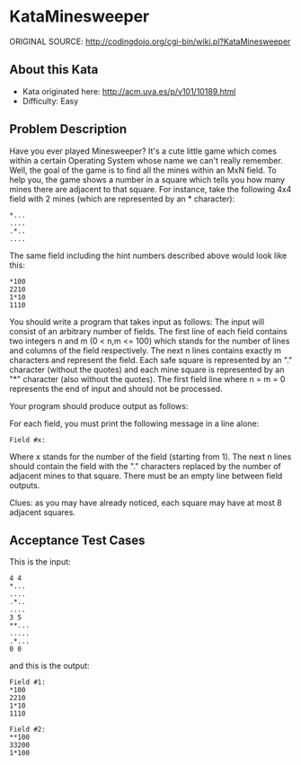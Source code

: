 KataMinesweeper
===============

ORIGINAL SOURCE: <http://codingdojo.org/cgi-bin/wiki.pl?KataMinesweeper>

About this Kata
---------------
* Kata originated here: <http://acm.uva.es/p/v101/10189.html>
* Difficulty: Easy

Problem Description
-------------------
Have you ever played Minesweeper? It's a cute little game which comes within a certain Operating System whose name we can't really remember. Well, the goal of the game is to find all the mines within an MxN field. To help you, the game shows a number in a square which tells you how many mines there are adjacent to that square. For instance, take the following 4x4 field with 2 mines (which are represented by an * character):

	*...
	....
	.*..
	....

The same field including the hint numbers described above would look like this:

	*100
	2210
	1*10
	1110

You should write a program that takes input as follows:
The input will consist of an arbitrary number of fields. The first line of each field contains two integers n and m (0 < n,m <= 100) which stands for the number of lines and columns of the field respectively. The next n lines contains exactly m characters and represent the field. Each safe square is represented by an "." character (without the quotes) and each mine square is represented by an "*" character (also without the quotes). The first field line where n = m = 0 represents the end of input and should not be processed.

Your program should produce output as follows:

For each field, you must print the following message in a line alone:

	Field #x:

Where x stands for the number of the field (starting from 1). The next n lines should contain the field with the "." characters replaced by the number of adjacent mines to that square. There must be an empty line between field outputs.

Clues: as you may have already noticed, each square may have at most 8 adjacent squares.


Acceptance Test Cases
--------------------------

This is the input:

	4 4
	*...
	....
	.*..
	....
	3 5
	**...
	.....
	.*...
	0 0

and this is the output:

	Field #1:
	*100
	2210
	1*10
	1110
	
	Field #2:
	**100
	33200
	1*100
